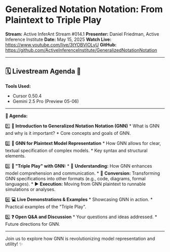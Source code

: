 # Generalized Notation Notation: From Plaintext to Triple Play

**Stream:** Active InferAnt Stream #014.1
**Presenter:** Daniel Friedman, Active Inference Institute
**Date:** May 15, 2025
**Watch Live:** https://www.youtube.com/live/3tYOBVIOLyU
**GitHub:** https://github.com/ActiveInferenceInstitute/GeneralizedNotationNotation

---

## 🗓️ Livestream Agenda 🚀

**Tools Used:**
*   Cursor 0.50.4
*   Gemini 2.5 Pro (Preview 05-06)

---

**📝 Agenda:**

1️⃣  **🏁 Introduction to Generalized Notation Notation (GNN)**
    *   What is GNN and why is it important?
    *   Core concepts and goals of GNN.

2️⃣  **📄 GNN for Plaintext Model Representation**
    *   How GNN allows for clear, textual specification of complex models.
    *   Key syntax and structural elements.

3️⃣  **🎯 "Triple Play" with GNN:**
    *   🧠 **Understanding:** How GNN enhances model comprehension and communication.
    *   🔄 **Conversion:** Transforming GNN specifications into other formats (e.g., code, diagrams, formal languages).
    *   ▶️ **Execution:** Moving from GNN plaintext to runnable simulations or analyses.

4️⃣  **💻 Live Demonstrations & Examples**
    *   Showcasing GNN in action.
    *   Practical examples of the "Triple Play".

5️⃣  **❓ Open Q&A and Discussion**
    *   Your questions and ideas addressed.
    *   Future directions for GNN.

---

Join us to explore how GNN is revolutionizing model representation and utility! ✨

